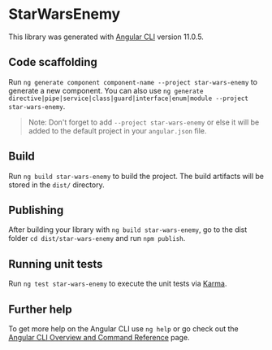 # StarWarsEnemy

This library was generated with [Angular CLI](https://github.com/angular/angular-cli) version 11.0.5.

## Code scaffolding

Run `ng generate component component-name --project star-wars-enemy` to generate a new component. You can also use `ng generate directive|pipe|service|class|guard|interface|enum|module --project star-wars-enemy`.
> Note: Don't forget to add `--project star-wars-enemy` or else it will be added to the default project in your `angular.json` file. 

## Build

Run `ng build star-wars-enemy` to build the project. The build artifacts will be stored in the `dist/` directory.

## Publishing

After building your library with `ng build star-wars-enemy`, go to the dist folder `cd dist/star-wars-enemy` and run `npm publish`.

## Running unit tests

Run `ng test star-wars-enemy` to execute the unit tests via [Karma](https://karma-runner.github.io).

## Further help

To get more help on the Angular CLI use `ng help` or go check out the [Angular CLI Overview and Command Reference](https://angular.io/cli) page.
